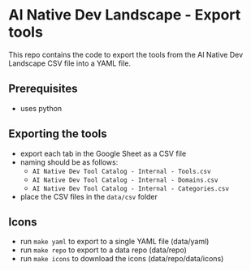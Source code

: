 # AI Native Dev Landscape - Export tools

This repo contains the code to export the tools from the AI Native Dev Landscape CSV file into a YAML file.

## Prerequisites
- uses python

## Exporting the tools
- export each tab in the Google Sheet as a CSV file
- naming should be as follows:
  - `AI Native Dev Tool Catalog - Internal - Tools.csv`
  - `AI Native Dev Tool Catalog - Internal - Domains.csv`
  - `AI Native Dev Tool Catalog - Internal - Categories.csv`
- place the CSV files in the `data/csv` folder

## Icons
- run `make yaml` to export to a single YAML file (data/yaml)
- run `make repo` to export to a data repo (data/repo)
- run `make icons` to download the icons (data/repo/data/icons)

